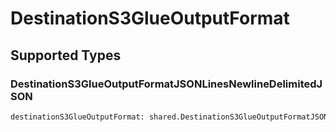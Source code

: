 # DestinationS3GlueOutputFormat


## Supported Types

### DestinationS3GlueOutputFormatJSONLinesNewlineDelimitedJSON

```python
destinationS3GlueOutputFormat: shared.DestinationS3GlueOutputFormatJSONLinesNewlineDelimitedJSON = /* values here */
```

